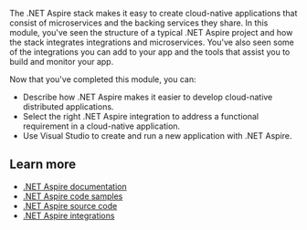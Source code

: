 The .NET Aspire stack makes it easy to create cloud-native applications that consist of microservices and the backing services they share. In this module, you've seen the structure of a typical .NET Aspire project and how the stack integrates integrations and microservices. You've also seen some of the integrations you can add to your app and the tools that assist you to build and monitor your app.

Now that you've completed this module, you can:

- Describe how .NET Aspire makes it easier to develop cloud-native distributed applications.
- Select the right .NET Aspire integration to address a functional requirement in a cloud-native application.
- Use Visual Studio to create and run a new application with .NET Aspire.

## Learn more

- [.NET Aspire documentation](/dotnet/aspire/)
- [.NET Aspire code samples](/samples/browse/?products=dotnet-aspire)
- [.NET Aspire source code](https://github.com/dotnet/aspire/tree/main)
- [.NET Aspire integrations](https://github.com/dotnet/aspire/tree/main/src/integrations)
